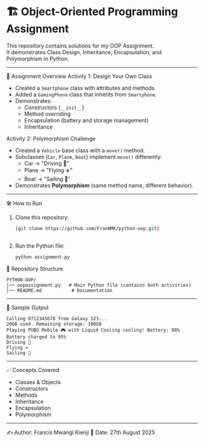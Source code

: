 
# 🏗️ Object-Oriented Programming Assignment

This repository contains solutions for my 
OOP Assignment.  
It demonstrates 
Class Design, Inheritance, Encapsulation, and Polymorphism in Python.  

---

📌 Assignment Overview
Activity 1: Design Your Own Class
- Created a `Smartphone` class with attributes and methods.
- Added a `GamingPhone` class that inherits from `Smartphone`.
- Demonstrates:
  - Constructors (`__init__`)
  - Method overriding
  - Encapsulation (battery and storage management)
  - Inheritance

Activity 2: Polymorphism Challenge
- Created a `Vehicle` base class with a `move()` method.
- Subclasses (`Car`, `Plane`, `Boat`) implement `move()` differently:
  - Car → "Driving 🚗"
  - Plane → "Flying ✈️"
  - Boat → "Sailing 🚤"
- Demonstrates **Polymorphism** (same method name, different behavior).

---

🛠️ How to Run
1. Clone this repository:
   ```bash
   [git clone https://github.com/FranNMK/python-oop.git)
  

2. Run the Python file:

   ```bash
   python assignment.py
   ```


 📂 Repository Structure

```
PYTHON-OOP/
│── oopassignment.py   # Main Python file (contains both activities)
│── README.md           # Documentation
```

---

🧪 Sample Output

```
Calling 0712345678 from Galaxy S23...
20GB used. Remaining storage: 108GB
Playing PUBG Mobile 🎮 with Liquid Cooling cooling! Battery: 80%
Battery charged to 95%
Driving 🚗
Flying ✈️
Sailing 🚤
```

---

✅ Concepts Covered

* Classes & Objects
* Constructors
* Methods
* Inheritance
* Encapsulation
* Polymorphism

---

✍️ Author: Francis Mwangi Kienji
📅 Date:  27th August 2025


